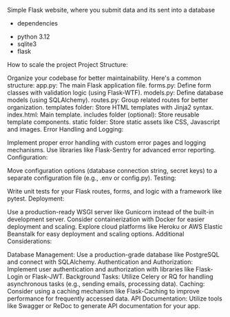 Simple Flask website, where you submit data and its sent into a database

* dependencies
- python 3.12
- sqlite3
- flask


How to scale the project 
Project Structure:

Organize your codebase for better maintainability. Here's a common structure:
app.py: The main Flask application file.
forms.py: Define form classes with validation logic (using Flask-WTF).
models.py: Define database models (using SQLAlchemy).
routes.py: Group related routes for better organization.
templates folder: Store HTML templates with Jinja2 syntax.
index.html: Main template.
includes folder (optional): Store reusable template components.
static folder: Store static assets like CSS, Javascript and images.
Error Handling and Logging:

Implement proper error handling with custom error pages and logging mechanisms. Use libraries like Flask-Sentry for advanced error reporting.
Configuration:

Move configuration options (database connection string, secret keys) to a separate configuration file (e.g., .env or config.py).
Testing:

Write unit tests for your Flask routes, forms, and logic with a framework like pytest.
Deployment:

Use a production-ready WSGI server like Gunicorn instead of the built-in development server.
Consider containerization with Docker for easier deployment and scaling.
Explore cloud platforms like Heroku or AWS Elastic Beanstalk for easy deployment and scaling options.
Additional Considerations:

Database Management: Use a production-grade database like PostgreSQL and connect with SQLAlchemy.
Authentication and Authorization: Implement user authentication and authorization with libraries like Flask-Login or Flask-JWT.
Background Tasks: Utilize Celery or RQ for handling asynchronous tasks (e.g., sending emails, processing data).
Caching: Consider using a caching mechanism like Flask-Caching to improve performance for frequently accessed data.
API Documentation: Utilize tools like Swagger or ReDoc to generate API documentation for your app.
